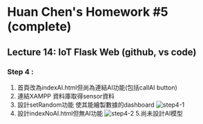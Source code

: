 # Huan Chen's Homework #5 (complete)

## Lecture 14: IoT Flask Web (github, vs code)

### Step 4 : 
1. 首頁改為indexAI.html但尚為連結AI功能(包括callAI button)
2. 連結XAMPP 資料庫取得sensor資料
3. 設計setRandom功能 使其能繪製數據的dashboard
![step4-1](https://user-images.githubusercontent.com/58764201/174357499-df9a1dee-b9a8-4243-a3bd-c818f6737168.png)
4. 設計indexNoAI.html但無AI功能
![step4-2](https://user-images.githubusercontent.com/58764201/174357518-3d5fa2d3-29ed-477b-a0b0-38648eab22f4.png)
5.尚未設計AI模型
